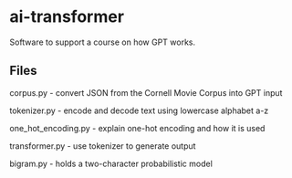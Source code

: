 # ai-transformer

Software to support a course on how GPT works.

## Files

corpus.py - convert JSON from the Cornell Movie Corpus into GPT input

tokenizer.py - encode and decode text using lowercase alphabet a-z

one_hot_encoding.py - explain one-hot encoding and how it is used

transformer.py - use tokenizer to generate output

bigram.py - holds a two-character probabilistic model
